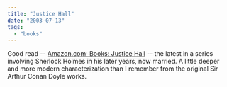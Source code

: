 ```yaml
---
title: "Justice Hall"
date: "2003-07-13"
tags: 
  - "books"
---
```


Good read -- [Amazon.com: Books: Justice Hall](http://www.amazon.com/exec/obidos/tg/detail/-/0553581112/qid=1058146509/sr=8-5/ref=sr_8_5/002-5782222-4497647?v=glance&s=books&n=507846 "Amazon.com: Books: Justice Hall") -- the latest in a series involving Sherlock Holmes in his later years, now married. A little deeper and more modern characterization than I remember from the original Sir Arthur Conan Doyle works.
